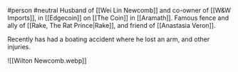 #person #neutral 
Husband of [[Wei Lin Newcomb]] and co-owner of [[W&W Imports]], in [[Edgecoin]] on [[The Coin]] in [[Aramath]].  Famous fence and ally of [[Rake, The Rat Prince|Rake]], and friend of [[Anastasia Veron]].

Recently has had a boating accident where he lost an arm, and other injuries.

![[Wilton Newcomb.webp]]